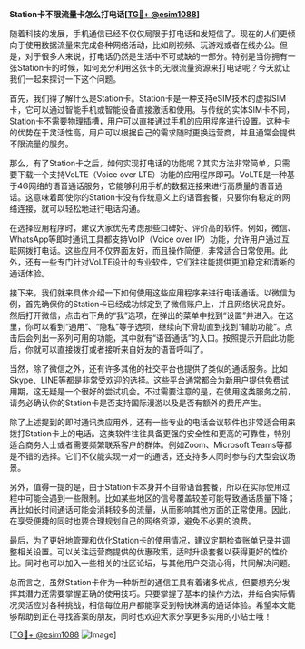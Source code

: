 **Station卡不限流量卡怎么打电话[[TG💪+ @esim1088](https://t.me/s/esim1088)]**

随着科技的发展，手机通信已经不仅仅局限于打电话和发短信了。现在的人们更倾向于使用数据流量来完成各种网络活动，比如刷视频、玩游戏或者在线办公。但是，对于很多人来说，打电话仍然是生活中不可或缺的一部分。特别是当你拥有一张Station卡的时候，如何充分利用这张卡的无限流量资源来打电话呢？今天就让我们一起来探讨一下这个问题。

首先，我们得了解什么是Station卡。Station卡是一种支持eSIM技术的虚拟SIM卡，它可以通过智能手机或智能设备直接激活和使用。与传统的实体SIM卡不同，Station卡不需要物理插槽，用户可以直接通过手机的应用程序进行设置。这种卡的优势在于灵活性高，用户可以根据自己的需求随时更换运营商，并且通常会提供不限流量的服务。

那么，有了Station卡之后，如何实现打电话的功能呢？其实方法非常简单，只需要下载一个支持VoLTE（Voice over LTE）功能的应用程序即可。VoLTE是一种基于4G网络的语音通话服务，它能够利用手机的数据连接来进行高质量的语音通话。这意味着即使你的Station卡没有传统意义上的语音套餐，只要你有稳定的网络连接，就可以轻松地进行电话沟通。

在选择应用程序时，建议大家优先考虑那些口碑好、评价高的软件。例如，微信、WhatsApp等即时通讯工具都支持VoIP（Voice over IP）功能，允许用户通过互联网拨打电话。这些应用不仅界面友好，而且操作简便，非常适合日常使用。此外，还有一些专门针对VoLTE设计的专业软件，它们往往能提供更加稳定和清晰的通话体验。

接下来，我们就来具体介绍一下如何使用这些应用程序来进行电话通话。以微信为例，首先确保你的Station卡已经成功绑定到了微信账户上，并且网络状况良好。然后打开微信，点击右下角的“我”选项，在弹出的菜单中找到“设置”并进入。在这里，你可以看到“通用”、“隐私”等子选项，继续向下滑动直到找到“辅助功能”。点击后会列出一系列可用的功能，其中就有“语音通话”的入口。按照提示开启此功能后，你就可以直接拨打或者接听来自好友的语音呼叫了。

当然，除了微信之外，还有许多其他的社交平台也提供了类似的通话服务。比如Skype、LINE等都是非常受欢迎的选择。这些平台通常都会为新用户提供免费试用期，这无疑是一个很好的尝试机会。不过需要注意的是，在使用这类服务之前，请务必确认你的Station卡是否支持国际漫游以及是否有额外的费用产生。

除了上述提到的即时通讯类应用外，还有一些专业的电话会议软件也非常适合用来拨打Station卡上的电话。这类软件往往具备更强的安全性和更高的可靠性，特别适合商务人士或者需要频繁联系客户的群体。例如Zoom、Microsoft Teams等都是不错的选择。它们不仅能实现一对一的通话，还支持多人同时参与的大型会议场景。

另外，值得一提的是，由于Station卡本身并不自带语音套餐，所以在实际使用过程中可能会遇到一些限制。比如某些地区的信号覆盖较差可能导致通话质量下降；再比如长时间通话可能会消耗较多的流量，从而影响其他方面的正常使用。因此，在享受便捷的同时也要合理规划自己的网络资源，避免不必要的浪费。

最后，为了更好地管理和优化Station卡的使用情况，建议定期检查账单记录并调整相关设置。可以关注运营商提供的优惠政策，适时升级套餐以获得更好的性价比。同时也可以加入一些相关的社区论坛，与其他用户交流心得，共同解决问题。

总而言之，虽然Station卡作为一种新型的通信工具有着诸多优点，但要想充分发挥其潜力还需要掌握正确的使用技巧。只要掌握了基本的操作方法，并结合实际情况灵活应对各种挑战，相信每位用户都能享受到畅快淋漓的通话体验。希望本文能够帮助到正在寻找答案的朋友，同时也欢迎大家分享更多实用的小贴士哦！

[[TG💪+ @esim1088](https://t.me/s/esim1088) ![Image](https://i.postimg.cc/4NQfJmqS/Snipaste-2025-05-13-00-14-12.png)]